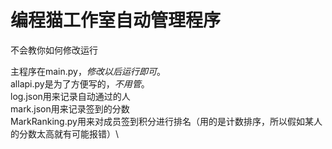 # 编程猫工作室自动管理程序
不会教你如何修改运行

主程序在main.py，*修改以后运行即可*。\
allapi.py是为了方便写的，*不用管*。\
log.json用来记录自动通过的人\
mark.json用来记录签到的分数\
MarkRanking.py用来对成员签到积分进行排名（用的是计数排序，所以假如某人的分数太高就有可能报错）\
